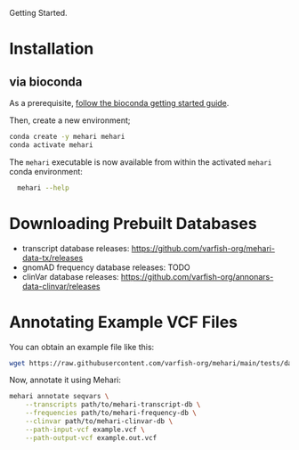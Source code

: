 Getting Started.

# Installation

## via bioconda
As a prerequisite, [follow the bioconda getting started guide](http://bioconda.github.io/#usage).

Then, create a new environment;

```sh
conda create -y mehari mehari
conda activate mehari
```

The `mehari` executable is now available from within the activated `mehari` conda environment:

```sh
  mehari --help
```

# Downloading Prebuilt Databases

- transcript database releases: https://github.com/varfish-org/mehari-data-tx/releases
- gnomAD frequency database releases: TODO
- clinVar database releases: https://github.com/varfish-org/annonars-data-clinvar/releases

# Annotating Example VCF Files

You can obtain an example file like this:

```sh
wget https://raw.githubusercontent.com/varfish-org/mehari/main/tests/data/db/create/seqvar_freqs/db-rs1263393206/input.vcf -O example.vcf
```

Now, annotate it using Mehari:

```sh
mehari annotate seqvars \
    --transcripts path/to/mehari-transcript-db \
    --frequencies path/to/mehari-frequency-db \
    --clinvar path/to/mehari-clinvar-db \
    --path-input-vcf example.vcf \
    --path-output-vcf example.out.vcf
```

